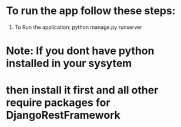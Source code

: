 # To run the app follow these steps:

1. To Run the application:
    python manage.py runserver

 # Note: If you dont have python installed in your sysytem 
 # then install it first and all other require packages for DjangoRestFramework


 